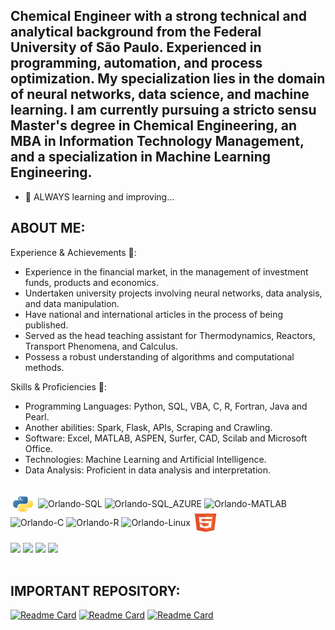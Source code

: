 ## Chemical Engineer with a strong technical and analytical background from the Federal University of São Paulo. Experienced in programming, automation, and process optimization. My specialization lies in the domain of neural networks, data science, and machine learning. I am currently pursuing a stricto sensu Master's degree in Chemical Engineering, an MBA in Information Technology Management, and a specialization in Machine Learning Engineering.

- 🌱 ALWAYS learning and improving...

## ABOUT ME:

Experience & Achievements 📖: <br/>

  - Experience in the financial market, in the management of investment funds, products and economics. <br/>
  - Undertaken university projects involving neural networks, data analysis, and data manipulation. <br/>
  - Have national and international articles in the process of being published. <br/> 
  - Served as the head teaching assistant for Thermodynamics, Reactors, Transport Phenomena, and Calculus. <br/>
  - Possess a robust understanding of algorithms and computational methods. <br/>
  
Skills & Proficiencies 📜: <br/>

  - Programming Languages: Python, SQL, VBA, C, R, Fortran, Java and Pearl. <br/>
  - Another abilities: Spark, Flask, APIs, Scraping and Crawling. <br/>
  - Software: Excel, MATLAB, ASPEN, Surfer, CAD, Scilab and Microsoft Office. <br/>
  - Technologies: Machine Learning and Artificial Intelligence. <br/>
  - Data Analysis: Proficient in data analysis and interpretation. <br/>


<div style="display: inline_block"><br>
  <img align="center" alt="Orlando-Python" height="30" width="40" src="https://raw.githubusercontent.com/devicons/devicon/master/icons/python/python-original.svg">
  <img align="center" alt="Orlando-SQL" height="30" width="40" src="https://cdn.jsdelivr.net/gh/devicons/devicon@latest/icons/mysql/mysql-original-wordmark.svg"/>
  <img align="center" alt="Orlando-SQL_AZURE" height="30" width="40" src="https://cdn.jsdelivr.net/gh/devicons/devicon@latest/icons/azuresqldatabase/azuresqldatabase-original.svg"/>
  <img align="center" alt="Orlando-MATLAB" height="30" width="40" src="https://cdn.jsdelivr.net/gh/devicons/devicon/icons/matlab/matlab-original.svg"/>
  <img align="center" alt="Orlando-C" height="30" width="40" src="https://cdn.jsdelivr.net/gh/devicons/devicon/icons/c/c-original.svg"/>
  <img align="center" alt="Orlando-R" height="30" width="40" src="https://cdn.jsdelivr.net/gh/devicons/devicon/icons/r/r-original.svg"/>
  <img align="center" alt="Orlando-Linux" height="30" width="40" src="https://cdn.jsdelivr.net/gh/devicons/devicon/icons/linux/linux-original.svg"/>
  <img align="center" alt="Rafa-HTML" height="30" width="40" src="https://raw.githubusercontent.com/devicons/devicon/master/icons/html5/html5-original.svg">
</div>
<br/>
<div> 
  <a href="https://wa.me/5519995077848" target="_blank"><img src="https://img.shields.io/badge/WhatsApp-25D366?style=for-the-badge&logo=whatsapp&logoColor=white" target="_blank"></a> 
  <a href="https://www.youtube.com/@orlandopardini" target="_blank"><img src="https://img.shields.io/badge/YouTube-FF0000?style=for-the-badge&logo=youtube&logoColor=white" target="_blank"></a>
  <a href = "mailto:orlando.pardini@outlook.com"><img src="https://img.shields.io/badge/-Gmail-%23333?style=for-the-badge&logo=gmail&logoColor=white" target="_blank"></a>
  <a href="https://www.linkedin.com/in/orlandopardini/" target="_blank"><img src="https://img.shields.io/badge/-LinkedIn-%230077B5?style=for-the-badge&logo=linkedin&logoColor=white" target="_blank"></a> 
</div><br/>

## IMPORTANT REPOSITORY: <br/>
[![Readme Card](https://github-readme-stats.vercel.app/api/pin/?username=orlandopardini&repo=Neural_Network_1&theme=radical&langs_count=true)](https://github.com/orlandopardini/Neural_Network_1)
[![Readme Card](https://github-readme-stats.vercel.app/api/pin/?username=orlandopardini&repo=Neural_Network_2&theme=radical&langs_count=true)](https://github.com/orlandopardini/Neural_Network_2)
[![Readme Card](https://github-readme-stats.vercel.app/api/pin/?username=orlandopardini&repo=Projeto_Derivadas&theme=radical&langs_count=true&hide=)](https://github.com/orlandopardini/Projeto_Derivadas)






